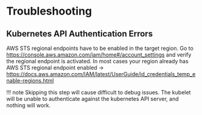 # Troubleshooting

## Kubernetes API Authentication Errors
AWS STS regional endpoints have to be enabled in the target region. Go to https://console.aws.amazon.com/iam/home#/account_settings and verify the regional endpoint is activated. In most cases your region already has AWS STS regional endpoint enabled -> https://docs.aws.amazon.com/IAM/latest/UserGuide/id_credentials_temp_enable-regions.html

!!! note
    Skipping this step will cause difficult to debug issues. The kubelet will be unable to authenticate against the kubernetes API server, and nothing will work.
